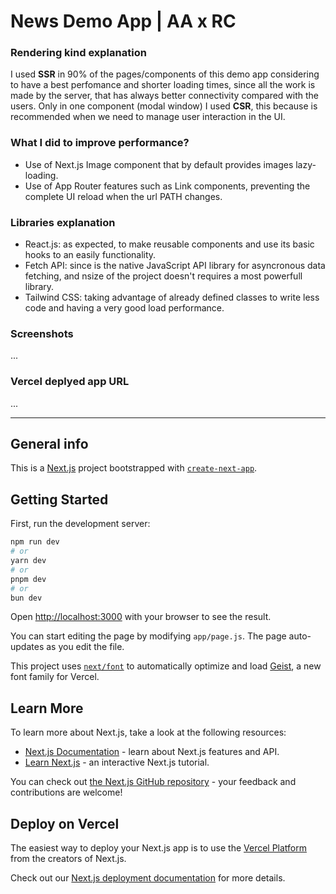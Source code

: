 # News Demo App | AA x RC

### Rendering kind explanation
I used **SSR** in 90% of the pages/components of this demo app considering to have a best perfomance and shorter loading times, since all the work is made by the server, that has always better connectivity compared with the users.
Only in one component (modal window) I used **CSR**, this because is recommended when we need to manage user interaction in the UI.

### What I did to improve performance?
- Use of Next.js Image component that by default provides images lazy-loading.
- Use of App Router features such as Link components, preventing the complete UI reload when the url PATH changes.

### Libraries explanation
- React.js: as expected, to make reusable components and use its basic hooks to an easily functionality.
- Fetch API: since is the native JavaScript API library for asyncronous data fetching, and nsize of the project doesn't requires a most powerfull library.
- Tailwind CSS: taking advantage of already defined classes to write less code and having a very good load performance.

### Screenshots
...

### Vercel deplyed app URL
...

****

## General info

This is a [Next.js](https://nextjs.org) project bootstrapped with [`create-next-app`](https://github.com/vercel/next.js/tree/canary/packages/create-next-app).

## Getting Started

First, run the development server:

```bash
npm run dev
# or
yarn dev
# or
pnpm dev
# or
bun dev
```

Open [http://localhost:3000](http://localhost:3000) with your browser to see the result.

You can start editing the page by modifying `app/page.js`. The page auto-updates as you edit the file.

This project uses [`next/font`](https://nextjs.org/docs/app/building-your-application/optimizing/fonts) to automatically optimize and load [Geist](https://vercel.com/font), a new font family for Vercel.

## Learn More

To learn more about Next.js, take a look at the following resources:

- [Next.js Documentation](https://nextjs.org/docs) - learn about Next.js features and API.
- [Learn Next.js](https://nextjs.org/learn) - an interactive Next.js tutorial.

You can check out [the Next.js GitHub repository](https://github.com/vercel/next.js) - your feedback and contributions are welcome!

## Deploy on Vercel

The easiest way to deploy your Next.js app is to use the [Vercel Platform](https://vercel.com/new?utm_medium=default-template&filter=next.js&utm_source=create-next-app&utm_campaign=create-next-app-readme) from the creators of Next.js.

Check out our [Next.js deployment documentation](https://nextjs.org/docs/app/building-your-application/deploying) for more details.

